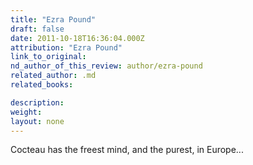 ```yaml
---
title: "Ezra Pound"
draft: false
date: 2011-10-18T16:36:04.000Z
attribution: "Ezra Pound"
link_to_original:
nd_author_of_this_review: author/ezra-pound
related_author: .md
related_books:

description:
weight:
layout: none
---
```

Cocteau has the freest mind, and the purest, in Europe...

